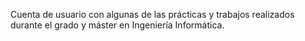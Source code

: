 Cuenta de usuario con algunas de las prácticas y trabajos realizados durante el grado y máster en Ingeniería Informática.
